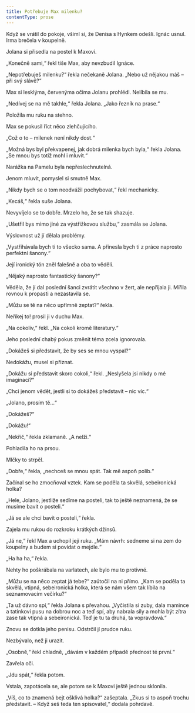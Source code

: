 ```yaml
---
title: Potřebuje Max milenku?
contentType: prose
---
```


Když se vrátil do pokoje, všiml si, že Denisa s Hynkem odešli. Ignác usnul. Irma brečela v koupelně.

Jolana si přisedla na postel k Maxovi.

„Konečně sami,“ řekl tiše Max, aby nevzbudil Ignáce.

„Nepotřebuješ milenku?“ řekla nečekaně Jolana. „Nebo už nějakou máš – při svý slávě?“

Max si lesklýma, červenýma očima Jolanu prohlédl. Nelíbila se mu.

„Nedívej se na mě takhle,“ řekla Jolana. „Jako řezník na prase.“

Položila mu ruku na stehno.

Max se pokusil říct něco zlehčujícího.

„Což o to – milenek není nikdy dost.“

„Možná bys byl překvapenej, jak dobrá milenka bych byla,“ řekla Jolana. „Se mnou bys totiž mohl i mluvit.“

Narážka na Pamelu byla nepřeslechnutelná.

Jenom mluvit, pomyslel si smutně Max.

„Nikdy bych se o tom neodvážil pochybovat,“ řekl mechanicky.

„Kecáš,“ řekla suše Jolana.

Nevyvíjelo se to dobře. Mrzelo ho, že se tak shazuje.

„Ušetřil bys mimo jiné za výstřižkovou službu,“ zasmála se Jolana.

Výslovnost už jí dělala problémy.

„Vystřihávala bych ti to všecko sama. A přinesla bych ti z práce naprosto perfektní šanony.“

Její ironický tón zněl falešně a oba to věděli.

„Nějaký naprosto fantastický šanony?“

Věděla, že jí dal poslední šanci zvrátit všechno v žert, ale nepřijala ji. Mířila rovnou k propasti a nezastavila se.

„Můžu se tě na něco upřímně zeptat?“ řekla.

Neříkej to! prosil ji v duchu Max.

„Na cokoliv,“ řekl. „Na cokoli kromě literatury.“

Jeho poslední chabý pokus změnit téma zcela ignorovala.

„Dokážeš si představit, že by ses se mnou vyspal?“

Nedokážu, musel si přiznat.

„Dokážu si představit skoro cokoli,“ řekl. „Neslyšela jsi nikdy o mé imaginaci?“

„Chci jenom vědět, jestli si to dokážeš představit – nic víc.“

„Jolano, prosím tě…“

„Dokážeš?“

„Dokážu!“

„Nekřič,“ řekla zklamaně. „A nelži.“

Pohladila ho na prsou.

Mlčky to strpěl.

„Dobře,“ řekla, „nechceš se mnou spát. Tak mě aspoň polib.“

Začínal se ho zmocňoval vztek. Kam se poděla ta skvělá, sebe­ironická holka?

„Hele, Jolano, jestliže sedíme na posteli, tak to ještě neznamená, že se musíme bavit o posteli.“

„Já se ale chci bavit o posteli,“ řekla.

Zajela mu rukou do rozkroku krátkých džínsů.

„Já ne,“ řekl Max a uchopil její ruku. „Mám návrh: sedneme si na zem do koupelny a budem si povídat o mejdle.“

„Ha ha ha,“ řekla.

Nehty ho poškrábala na varlatech, ale bylo mu to protivné.

„Můžu se na něco zeptat já tebe?“ zaútočil na ni přímo. „Kam se poděla ta skvělá, vtipná, sebeironická holka, která se nám všem tak líbila na seznamovacím večírku?“

„Ta už dávno spí,“ řekla Jolana s převahou. „Vyčistila si zuby, dala mamince a tatínkovi pusu na dobrou noc a teď spí, aby nabrala síly a mohla být zítra zase tak vtipná a sebeironická. Teď je tu ta druhá, ta vopravdová.“

Znovu se dotkla jeho penisu. Odstrčil jí prudce ruku.

Nezbývalo, než ji urazit.

„Osobně,“ řekl chladně, „dávám v každém případě přednost té první.“

Zavřela oči.

„Jdu spát,“ řekla potom.

Vstala, zapotácela se, ale potom se k Maxovi ještě jednou sklonila.

„Víš, co to znamená bejt ošklivá holka?“ zašeptala. „Zkus si to aspoň trochu představit. – Když seš teda ten spisovatel,“ dodala pohrdavě.

